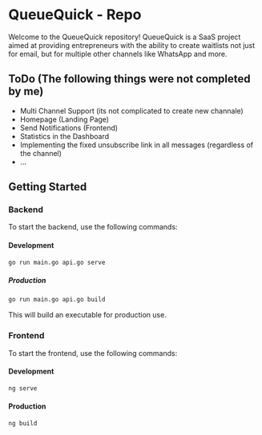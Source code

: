 # QueueQuick - Repo

Welcome to the QueueQuick repository! QueueQuick is a SaaS project aimed at providing entrepreneurs with the ability to create waitlists not just for email, but for multiple other channels like WhatsApp and more.

## ToDo (The following things were not completed by me)

- Multi Channel Support (its not complicated to create new channale)
- Homepage (Landing Page)
- Send Notifications (Frontend)
- Statistics in the Dashboard
- Implementing the fixed unsubscribe link in all messages (regardless of the channel)
- ...

## Getting Started

### Backend

To start the backend, use the following commands:

#### Development
```bash
go run main.go api.go serve
```
##### Production
```bash
go run main.go api.go build
```
This will build an executable for production use.

### Frontend

To start the frontend, use the following commands:

#### Development
```bash
ng serve
```

#### Production
```bash
ng build
```